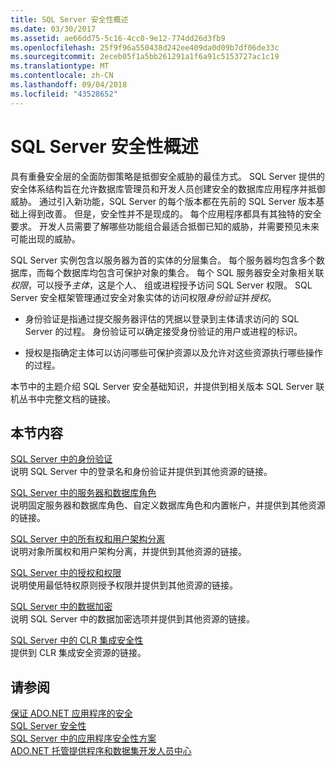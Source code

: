 ```yaml
---
title: SQL Server 安全性概述
ms.date: 03/30/2017
ms.assetid: ae66dd75-5c16-4cc0-9e12-774dd26d3fb9
ms.openlocfilehash: 25f9f96a550438d242ee409da0d09b7df06de33c
ms.sourcegitcommit: 2eceb05f1a5bb261291a1f6a91c5153727ac1c19
ms.translationtype: MT
ms.contentlocale: zh-CN
ms.lasthandoff: 09/04/2018
ms.locfileid: "43528652"
---
```

# <a name="overview-of-sql-server-security"></a>SQL Server 安全性概述
具有重叠安全层的全面防御策略是抵御安全威胁的最佳方式。 SQL Server 提供的安全体系结构旨在允许数据库管理员和开发人员创建安全的数据库应用程序并抵御威胁。 通过引入新功能，SQL Server 的每个版本都在先前的 SQL Server 版本基础上得到改善。 但是，安全性并不是现成的。 每个应用程序都具有其独特的安全要求。 开发人员需要了解哪些功能组合最适合抵御已知的威胁，并需要预见未来可能出现的威胁。  
  
 SQL Server 实例包含以服务器为首的实体的分层集合。 每个服务器均包含多个数据库，而每个数据库均包含可保护对象的集合。 每个 SQL 服务器安全对象相关联*权限*，可以授予*主体*，这是个人、 组或进程授予访问 SQL Server 权限。 SQL Server 安全框架管理通过安全对象实体的访问权限*身份验证*并*授权*。  
  
-   身份验证是指通过提交服务器评估的凭据以登录到主体请求访问的 SQL Server 的过程。 身份验证可以确定接受身份验证的用户或进程的标识。  
  
-   授权是指确定主体可以访问哪些可保护资源以及允许对这些资源执行哪些操作的过程。  
  
 本节中的主题介绍 SQL Server 安全基础知识，并提供到相关版本 SQL Server 联机丛书中完整文档的链接。  
  
## <a name="in-this-section"></a>本节内容  
 [SQL Server 中的身份验证](../../../../../docs/framework/data/adonet/sql/authentication-in-sql-server.md)  
 说明 SQL Server 中的登录名和身份验证并提供到其他资源的链接。  
  
 [SQL Server 中的服务器和数据库角色](../../../../../docs/framework/data/adonet/sql/server-and-database-roles-in-sql-server.md)  
 说明固定服务器和数据库角色、自定义数据库角色和内置帐户，并提供到其他资源的链接。  
  
 [SQL Server 中的所有权和用户架构分离](../../../../../docs/framework/data/adonet/sql/ownership-and-user-schema-separation-in-sql-server.md)  
 说明对象所属权和用户架构分离，并提供到其他资源的链接。  
  
 [SQL Server 中的授权和权限](../../../../../docs/framework/data/adonet/sql/authorization-and-permissions-in-sql-server.md)  
 说明使用最低特权原则授予权限并提供到其他资源的链接。  
  
 [SQL Server 中的数据加密](../../../../../docs/framework/data/adonet/sql/data-encryption-in-sql-server.md)  
 说明 SQL Server 中的数据加密选项并提供到其他资源的链接。  
  
 [SQL Server 中的 CLR 集成安全性](../../../../../docs/framework/data/adonet/sql/clr-integration-security-in-sql-server.md)  
 提供到 CLR 集成安全资源的链接。  
  
## <a name="see-also"></a>请参阅  
 [保证 ADO.NET 应用程序的安全](../../../../../docs/framework/data/adonet/securing-ado-net-applications.md)  
 [SQL Server 安全性](../../../../../docs/framework/data/adonet/sql/sql-server-security.md)  
 [SQL Server 中的应用程序安全性方案](../../../../../docs/framework/data/adonet/sql/application-security-scenarios-in-sql-server.md)  
 [ADO.NET 托管提供程序和数据集开发人员中心](https://go.microsoft.com/fwlink/?LinkId=217917)
